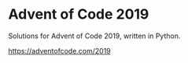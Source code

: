 Advent of Code 2019
===================

Solutions for Advent of Code 2019, written in Python.

https://adventofcode.com/2019
